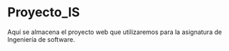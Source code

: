 # Proyecto_IS
Aquí se almacena el proyecto web que utilizaremos para la asignatura de Ingeniería de software.
